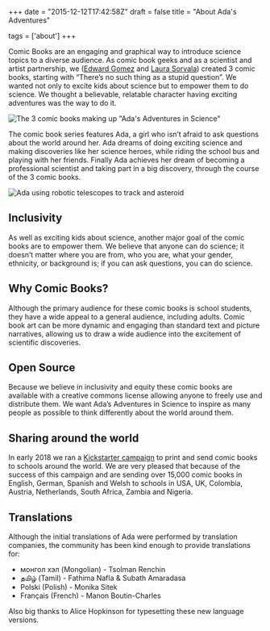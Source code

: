 +++
date = "2015-12-12T17:42:58Z"
draft = false
title = "About Ada's Adventures"

tags = ['about']
+++


Comic Books are an engaging and graphical way to introduce science topics to a diverse audience. As comic book geeks and as a scientist and artist partnership, we ([Edward Gomez](http://edward.gomez.me.uk) and [Laura Sorvala](http://www.auralab.co.uk)) created 3 comic books, starting with “There’s no such thing as a stupid question”. We wanted not only to excite kids about science but to empower them to do science. We thought a believable, relatable character having exciting adventures was the way to do it.

![The 3 comic books making up "Ada's Adventures in Science"](/media/comics.jpg)

The comic book series features Ada, a girl who isn’t afraid to ask questions about the world around her. Ada dreams of doing exciting science and making discoveries like her science heroes, while riding the school bus and playing with her friends. Finally Ada achieves her dream of becoming a professional scientist and taking part in a big discovery, through the course of the 3 comic books.

![Ada using robotic telescopes to track and asteroid](/media/ada_serol.jpg)

## Inclusivity

As well as exciting kids about science, another major goal of the comic books are to empower them. We believe that anyone can do science; it doesn’t matter where you are from, who you are, what your gender, ethnicity, or background is; if you can ask questions, you can do science.

## Why Comic Books?

Although the primary audience for these comic books is school students, they have a wide appeal to a general audience, including adults. Comic book art can be more dynamic and engaging than standard text and picture narratives, allowing us to draw a wide audience into the excitement of scientific discoveries.

## Open Source

Because we believe in inclusivity and equity these comic books are available with a creative commons license allowing anyone to freely use and distribute them. We want Ada’s Adventures in Science to inspire as many people as possible to think differently about the world around them.

## Sharing around the world

In early 2018 we ran a [Kickstarter campaign](https://www.kickstarter.com/projects/718137297/adas-adventures-in-science) to print and send comic books to schools around the world. We are very pleased that because of the success of this campaign and are sending over 15,000 comic books in English, German, Spanish and Welsh to schools in USA, UK, Colombia, Austria, Netherlands, South Africa, Zambia and Nigeria.

## Translations

Although the initial translations of Ada were performed by translation companies, the community has been kind enough to provide translations for:

- монгол хэл (Mongolian) - Tsolman Renchin
- தமிழ் (Tamil) - Fathima Nafla &amp; Subath Amaradasa
- Polski (Polish) - Monika Sitek
- Français (French) - Manon Boutin-Charles

Also big thanks to Alice Hopkinson for typesetting these new language versions.
